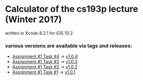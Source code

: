 # Calculator of the cs193p lecture (Winter 2017)

written in Xcode 8.2.1 for iOS 10.2

### various versions are available via tags and releases:

+ [Assignment #1 Task #4](https://cs193p.m2m.at/cs193p-assignment-1-task-4-winter-2017/) -> [v1.0.4](https://github.com/m2mtech/calculator-2017/releases/tag/v1.0.4)
+ [Assignment #1 Task #3](https://cs193p.m2m.at/cs193p-assignment-1-task-3-winter-2017/) -> [v1.0.3](https://github.com/m2mtech/calculator-2017/releases/tag/v1.0.3)
+ [Assignment #1 Task #2](https://cs193p.m2m.at/cs193p-assignment-1-task-2-winter-2017/) -> [v1.0.2](https://github.com/m2mtech/calculator-2017/releases/tag/v1.0.2)
+ [Assignment #1 Task #1](https://cs193p.m2m.at/cs193p-assignment-1-task-1-winter-2017/) -> [v1.0.1](https://github.com/m2mtech/calculator-2017/releases/tag/v1.0.1)
